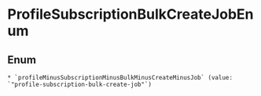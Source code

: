 
# ProfileSubscriptionBulkCreateJobEnum

## Enum


    * `profileMinusSubscriptionMinusBulkMinusCreateMinusJob` (value: `"profile-subscription-bulk-create-job"`)



